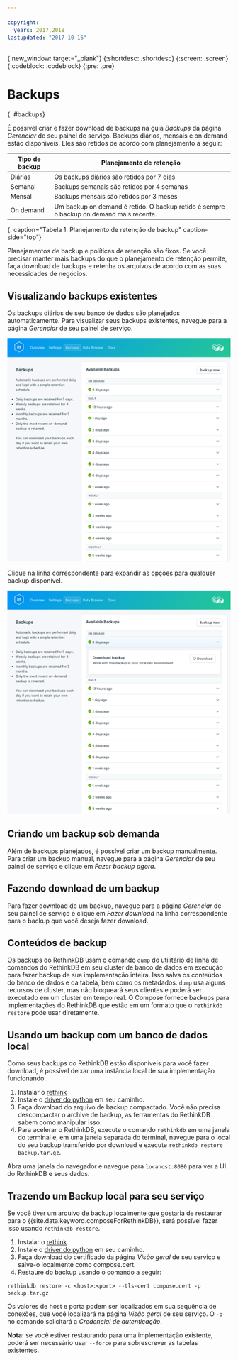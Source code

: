 ```yaml
---

copyright:
  years: 2017,2018
lastupdated: "2017-10-16"
---
```


{:new_window: target="_blank"}
{:shortdesc: .shortdesc}
{:screen: .screen}
{:codeblock: .codeblock}
{:pre: .pre}

# Backups
{: #backups}

É possível criar e fazer download de backups na guia _Backups_ da página _Gerenciar_ de seu painel de serviço. Backups diários, mensais e on demand estão disponíveis. Eles são retidos de acordo com planejamento a seguir:

Tipo de backup|Planejamento de retenção
----------|-----------
Diárias|Os backups diários são retidos por 7 dias
Semanal|Backups semanais são retidos por 4 semanas
Mensal|Backups mensais são retidos por 3 meses
On demand|Um backup on demand é retido. O backup retido é sempre o backup on demand mais recente.
{: caption="Tabela 1. Planejamento de retenção de backup" caption-side="top"}

Planejamentos de backup e políticas de retenção são fixos. Se você precisar manter mais backups do que o planejamento de retenção permite, faça download de backups e retenha os arquivos de acordo com as suas necessidades de negócios.

## Visualizando backups existentes

Os backups diários de seu banco de dados são planejados automaticamente. Para visualizar seus backups existentes, navegue para a página *Gerenciar* de seu painel de serviço. 

![Backups](./images/rethink-backups-show.png "A list of backups in the service dashboard")

Clique na linha correspondente para expandir as opções para qualquer backup disponível.

![Backup Options](./images/rethink-backups-options.png "Options for a backup.") 

## Criando um backup sob demanda

Além de backups planejados, é possível criar um backup manualmente. Para criar um backup manual, navegue para a página *Gerenciar* de seu painel de serviço e clique em *Fazer backup agora*.

## Fazendo download de um backup

Para fazer download de um backup, navegue para a página *Gerenciar* de seu painel de serviço e clique em *Fazer download* na linha correspondente para o backup que você deseja fazer download.

## Conteúdos de backup

Os backups do RethinkDB usam o comando `dump` do utilitário de linha de comandos do RethinkDB em seu cluster de banco de dados em execução para fazer backup de sua implementação inteira. Isso salva os conteúdos do banco de dados e da tabela, bem como os metadados. `dump` usa alguns recursos de cluster, mas não bloqueará seus clientes e poderá ser executado em um cluster em tempo real. O Compose fornece backups para implementações do RethinkDB que estão em um formato que o `rethinkdb restore` pode usar diretamente.

## Usando um backup com um banco de dados local

Como seus backups do RethinkDB estão disponíveis para você fazer download, é possível deixar uma instância local de sua implementação funcionando.

1. Instalar o [rethink](https://www.rethinkdb.com/docs/install/)
2. Instale o [driver do python](https://www.rethinkdb.com/docs/install-drivers/python/) em seu caminho.
3. Faça download do arquivo de backup compactado. Você não precisa descompactar o archive de backup, as ferramentas do RethinkDB sabem como manipular isso.
4. Para acelerar o RethinkDB, execute o comando `rethinkdb` em uma janela do terminal e, em uma janela separada do terminal, navegue para o local do seu backup transferido por download e execute `rethinkdb restore backup.tar.gz`.

Abra uma janela do navegador e navegue para `locahost:8080` para ver a UI do RethinkDB e seus dados.

## Trazendo um Backup local para seu serviço

Se você tiver um arquivo de backup localmente que gostaria de restaurar para o {{site.data.keyword.composeForRethinkDB}}, será possível fazer isso usando `rethinkdb restore`.

1. Instalar o [rethink](https://www.rethinkdb.com/docs/install/)
2. Instale o [driver do python](https://www.rethinkdb.com/docs/install-drivers/python/) em seu caminho.
3. Faça download do certificado da página *Visão geral* de seu serviço e salve-o localmente como compose.cert.
4. Restaure do backup usando o comando a seguir:

  ```
  rethinkdb restore -c <host>:<port> --tls-cert compose.cert -p backup.tar.gz
  ```

Os valores de host e porta podem ser localizados em sua sequência de conexões, que você localizará na página *Visão geral* de seu serviço. O `-p` no comando solicitará a _Credencial de autenticação_.

**Nota:** se você estiver restaurando para uma implementação existente, poderá ser necessário usar `--force` para sobrescrever as tabelas existentes.
